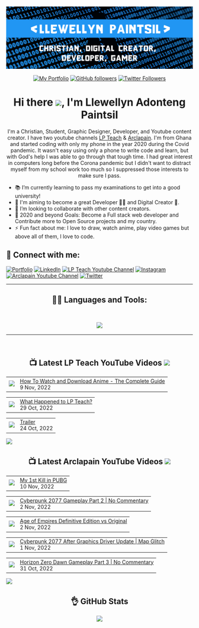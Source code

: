 <!-- Banner -->
<p align="center">
<img src="./images/banner.png">
</p>

<div align="center">

<!-- Intro Cards -->
<p>
<a href="https://bit.ly/Llewellyn-portfolio-v1" target="_blank">
<img alt="My Portfolio" src="https://img.shields.io/website?down_color=red&down_message=DOWN&label=My%20Portfolio&logo=opera&logoColor=2196f3&style=for-the-badge&up_color=2196f3&up_message=UP&url=https%3A%2F%2Fllewellyn500.github.io/portfolio/"></a> <a href="https://github.com/Llewellyn500" target="_blank"><img alt="GitHub followers" src="https://img.shields.io/github/followers/Llewellyn500?color=white&logo=github&style=for-the-badge"></a> <a href="https://twitter.com/LlewellynAdont1?s=09" target="_blank">
<img alt="Twitter Followers" src="https://img.shields.io/twitter/follow/LlewellynAdont1?color=%231DA1F2&label=Follow%20me&logo=Twitter&style=for-the-badge"></a> 
</p>

<!-- Heading -->
<h1> 
Hi there <img  height="40px" src="https://camo.githubusercontent.com/c5763e7c322079fa5e6256670a7ba475d7d41b94afc2d033ef72a9b98a62ef80/68747470733a2f2f6d656469612e74656e6f722e636f6d2f696d616765732f62363137633336663964623237366433313436653937346238666636346634632f74656e6f722e676966" />, I'm Llewellyn Adonteng Paintsil 
</h1>

<!-- Body -->
<p>
I'm a Christian, Student, Graphic Designer, Developer, and Youtube content creator. I have two youtube channels <a href="http://www.youtube.com/c/LPTeach" target="_blank">LP Teach</a> & <a href="https://www.youtube.com/channel/UCcXLspJdUMq5E8-jU0CXuNA" target="_blank">Arclapain</a>. I'm from Ghana and started coding with only my phone in the year 2020 during the Covid pandemic. It wasn't easy using only a phone to write code and learn, but with God's help I was able to go through that tough time. I had great interest in computers long before the Corona pandemic but I didn't want to distract myself from my school work too much so I suppressed those interests to make sure I pass.
</p>
</div>

<p>
<ul>
<li>📚 I’m currently learning to pass my examinations to get into a good university!</li>
<li>🌱 I'm aiming to become a great Developer 👨‍💻 and Digital Creator 🎥.</li>
<li>👯 I’m looking to collaborate with other content creators.</li>
<li>🥅 2020 and beyond Goals: Become a Full stack web developer and Contribute more to Open Source projects and my country.</li>
<li>⚡ Fun fact about me: I love to draw, watch anime, play video games but above all of them, I love to code.</li>
</ul>
</p>

<!-- Social Media Links -->
<h2>📱 Connect with me:</h2>
<p>
<a href="https://bit.ly/Llewellyn-portfolio-v1" target="_blank"><img alt="Portfolio" src="https://img.shields.io/badge/-Portfolio-2196f3?style=for-the-badge&logo=opera&logoColor=fff"/></a>
<a href="https://www.linkedin.com/in/llewellynpaintsil" target="_blank"><img alt="LinkedIn" src="https://img.shields.io/badge/-LinkedIn-0A66C2?style=for-the-badge&logo=linkedin&logoColor=fff"/></a>
<a href="https://www.youtube.com/channel/UCcrvHbgE3u_eDfYm6iJKEvg" target="_blank"><img alt="LP Teach Youtube Channel" src="https://img.shields.io/badge/-LP Teach-FF0000?style=for-the-badge&logo=youtube&logoColor=fff"/></a>
<a href="https://www.instagram.com/llewellynpaint/" target="_blank"><img alt="Instagram" src="https://img.shields.io/badge/-Instagram-E4405F?style=for-the-badge&logo=instagram&logoColor=fff"/></a>
<a href="https://www.youtube.com/channel/UCcXLspJdUMq5E8-jU0CXuNA" target="_blank"><img alt="Arclapain Youtube Channel" src="https://img.shields.io/badge/-Arclapain-FF0000?style=for-the-badge&logo=youtube&logoColor=fff"/></a>
<a href="https://twitter.com/LlewellynAdont1?s=09" target="_blank"><img alt="Twitter" src="https://img.shields.io/badge/-Twitter-1DA1F2?style=for-the-badge&logo=twitter&logoColor=fff"/></a>
</p>

--- 

<h2 align="center"> 👨‍💻 Languages and Tools:</h2>
<br />

<p align="center">
  <a href="https://skillicons.dev">
    <img src="https://skillicons.dev/icons?i=html,css,javascript,cpp,md,react,nodejs,vscode,visualstudio,github,git,linux,figma,ae,ai,ps,,&perline=5" />
  </a>
</p>

---

<br />

<h2 align="center"> 📺 Latest LP Teach YouTube Videos  <a href="https://www.youtube.com/channel/UCcrvHbgE3u_eDfYm6iJKEvg"><img src="https://img.shields.io/badge/-Subscribe-red?style=for-the-badge&logo=youtube&logoColor=white" Width="90px"/></a></h2>

<!-- LP-TEACH-YOUTUBE:START --><table><tr><td><a href="https://www.youtube.com/watch?v=CNU-uf_yT28"><img width="140px" src="https://i.ytimg.com/vi/CNU-uf_yT28/mqdefault.jpg"></a></td>
<td><a href="https://www.youtube.com/watch?v=CNU-uf_yT28">How To Watch and Download Anime - The Complete Guide</a><br/>9 Nov, 2022</td></tr></table>
<table><tr><td><a href="https://www.youtube.com/watch?v=CdOEJFwLL14"><img width="140px" src="https://i.ytimg.com/vi/CdOEJFwLL14/mqdefault.jpg"></a></td>
<td><a href="https://www.youtube.com/watch?v=CdOEJFwLL14">What Happened to LP Teach?</a><br/>29 Oct, 2022</td></tr></table>
<table><tr><td><a href="https://www.youtube.com/watch?v=4sqDPseWlFQ"><img width="140px" src="https://i.ytimg.com/vi/4sqDPseWlFQ/mqdefault.jpg"></a></td>
<td><a href="https://www.youtube.com/watch?v=4sqDPseWlFQ">Trailer</a><br/>24 Oct, 2022</td></tr></table>
<!-- LP-TEACH-YOUTUBE:END -->

<a href="https://www.youtube.com/channel/UCcrvHbgE3u_eDfYm6iJKEvg"><img src="https://img.shields.io/badge/-Subscribe-red?style=for-the-badge&logo=youtube&logoColor=white"/></a>

<h2 align="center"> 📺 Latest Arclapain YouTube Videos  <a href="https://www.youtube.com/channel/UCcXLspJdUMq5E8-jU0CXuNA"><img src="https://img.shields.io/badge/-Subscribe-red?style=for-the-badge&logo=youtube&logoColor=white" width="90px"/></a></h2>

<!-- ARCLAPAIN-YOUTUBE:START --><table><tr><td><a href="https://www.youtube.com/watch?v=PRLQ-2EopKE"><img width="140px" src="https://i.ytimg.com/vi/PRLQ-2EopKE/mqdefault.jpg"></a></td>
<td><a href="https://www.youtube.com/watch?v=PRLQ-2EopKE">My 1st Kill in PUBG</a><br/>10 Nov, 2022</td></tr></table>
<table><tr><td><a href="https://www.youtube.com/watch?v=X1rSJCSa068"><img width="140px" src="https://i.ytimg.com/vi/X1rSJCSa068/mqdefault.jpg"></a></td>
<td><a href="https://www.youtube.com/watch?v=X1rSJCSa068">Cyberpunk 2077 Gameplay Part 2 | No Commentary</a><br/>2 Nov, 2022</td></tr></table>
<table><tr><td><a href="https://www.youtube.com/watch?v=tvl8xONcRyI"><img width="140px" src="https://i.ytimg.com/vi/tvl8xONcRyI/mqdefault.jpg"></a></td>
<td><a href="https://www.youtube.com/watch?v=tvl8xONcRyI">Age of Empires Definitive  Edition vs Original</a><br/>2 Nov, 2022</td></tr></table>
<table><tr><td><a href="https://www.youtube.com/watch?v=_C97v3tlFiM"><img width="140px" src="https://i.ytimg.com/vi/_C97v3tlFiM/mqdefault.jpg"></a></td>
<td><a href="https://www.youtube.com/watch?v=_C97v3tlFiM">Cyberpunk 2077 After Graphics Driver Update | Map Glitch</a><br/>1 Nov, 2022</td></tr></table>
<table><tr><td><a href="https://www.youtube.com/watch?v=m1ZOs9-VkN8"><img width="140px" src="https://i.ytimg.com/vi/m1ZOs9-VkN8/mqdefault.jpg"></a></td>
<td><a href="https://www.youtube.com/watch?v=m1ZOs9-VkN8">Horizon Zero Dawn Gameplay Part 3 | No Commentary</a><br/>31 Oct, 2022</td></tr></table>
<!-- ARCLAPAIN-YOUTUBE:END -->

<a href="https://www.youtube.com/channel/UCcXLspJdUMq5E8-jU0CXuNA"><img src="https://img.shields.io/badge/-Subscribe-red?style=for-the-badge&logo=youtube&logoColor=white"/></a>

<h2 align="center"> 👌 GitHub Stats </h2>
<p align="center">
<img src="https://github-readme-stats-rho-rouge.vercel.app/api?username=Llewellyn500&show_icons=true&hide_border=true&theme=algolia" />
</p>
